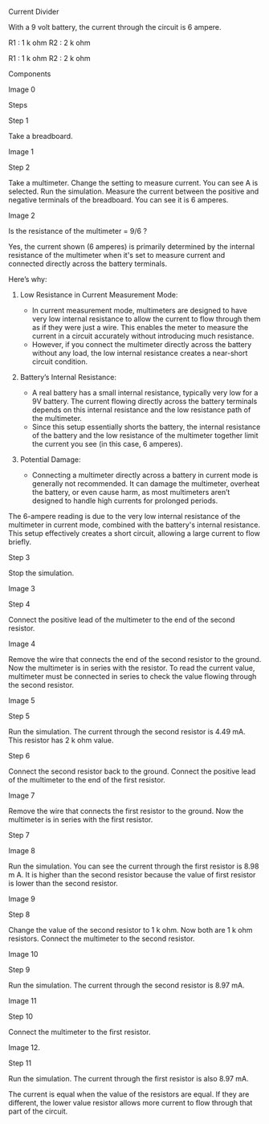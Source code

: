 Current Divider

With a 9 volt battery, the current through the circuit is 6 ampere.

R1 : 1 k ohm
R2 : 2 k ohm

R1 : 1 k ohm
R2 : 2 k ohm

Components

Image 0

Steps

Step 1

Take a breadboard.

Image 1

Step 2

Take a multimeter. Change the setting to measure current. You can see A is selected. Run the simulation. Measure the current between the positive and negative terminals of the breadboard. You can see it is 6 amperes.

Image 2

Is the resistance of the multimeter = 9/6 ?

Yes, the current shown (6 amperes) is primarily determined by the internal resistance of the multimeter when it's set to measure current and connected directly across the battery terminals.

Here’s why:

1. Low Resistance in Current Measurement Mode:
   - In current measurement mode, multimeters are designed to have very low internal resistance to allow the current to flow through them as if they were just a wire. This enables the meter to measure the current in a circuit accurately without introducing much resistance.
   - However, if you connect the multimeter directly across the battery without any load, the low internal resistance creates a near-short circuit condition.

2. Battery’s Internal Resistance:
   - A real battery has a small internal resistance, typically very low for a 9V battery. The current flowing directly across the battery terminals depends on this internal resistance and the low resistance path of the multimeter.
   - Since this setup essentially shorts the battery, the internal resistance of the battery and the low resistance of the multimeter together limit the current you see (in this case, 6 amperes).

3. Potential Damage:
   - Connecting a multimeter directly across a battery in current mode is generally not recommended. It can damage the multimeter, overheat the battery, or even cause harm, as most multimeters aren’t designed to handle high currents for prolonged periods.

The 6-ampere reading is due to the very low internal resistance of the multimeter in current mode, combined with the battery's internal resistance. This setup effectively creates a short circuit, allowing a large current to flow briefly.

Step 3

Stop the simulation.

Image 3

Step 4

Connect the positive lead of the multimeter to the end of the second resistor. 

Image 4

Remove the wire that connects the end of the second resistor to the ground. Now the multimeter is in series with the resistor. To read the current value, multimeter must be connected in series to check the value flowing through the second resistor.

Image 5

Step 5

Run the simulation. The current through the second resistor is 4.49 mA. This resistor has 2 k ohm value.

Step 6

Connect the second resistor back to the ground. Connect the positive lead of the multimeter to the end of the first resistor. 

Image 7

Remove the wire that connects the first resistor to the ground. Now the multimeter is in series with the first resistor.

Step 7

Image 8

Run the simulation. You can see the current through the first resistor is 8.98 m A. It is higher than the second resistor because the value of first resistor is lower than the second resistor.

Image 9

Step 8

Change the value of the second resistor to 1 k ohm. Now both are 1 k ohm resistors. Connect the multimeter to the second resistor.

Image 10

Step 9

Run the simulation. The current through the second resistor is 8.97 mA.

Image 11

Step 10

Connect the multimeter to the first resistor. 

Image 12.

Step 11

Run the simulation. The current through the first resistor is also 8.97 mA.

The current is equal when the value of the resistors are equal. If they are different, the lower value resistor allows more current to flow through that part of the circuit.
